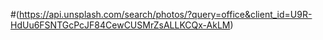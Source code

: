 #(https://api.unsplash.com/search/photos/?query=office&client_id=U9R-HdUu6FSNTGcPcJF84CewCUSMrZsALLKCQx-AkLM)
